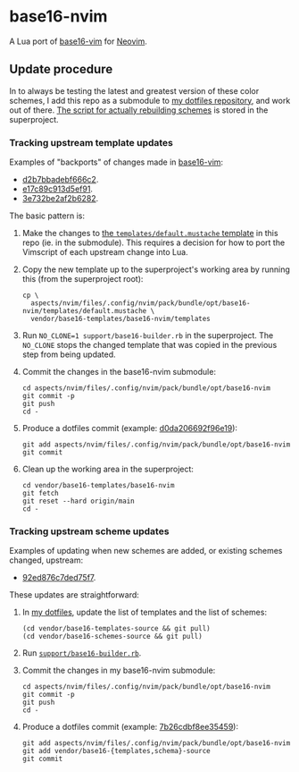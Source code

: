 # base16-nvim

A Lua port of [base16-vim](https://github.com/chriskempson/base16-vim) for [Neovim](https://github.com/neovim/neovim).

## Update procedure

In to always be testing the latest and greatest version of these color schemes, I add this repo as a submodule to [my dotfiles repository](https://github.com/wincent/wincent), and work out of there. [The script for actually rebuilding schemes](https://github.com/wincent/wincent/blob/main/support/base16-builder.rb) is stored in the superproject.

### Tracking upstream template updates

Examples of "backports" of changes made in [base16-vim](https://github.com/chriskempson/base16-vim):

- [d2b7bbadebf666c2](https://github.com/wincent/base16-nvim/commit/d2b7bbadebf666c2a2e9e9410c009774554f5249).
- [e17c89c913d5ef91](https://github.com/wincent/base16-nvim/commit/e17c89c913d5ef9177452636e0b81311a8481a99).
- [3e732be2af2b6282](https://github.com/wincent/base16-nvim/commit/3e732be2af2b62822826aa95a9e2d77a735356be).

The basic pattern is:

1.  Make the changes to [the `templates/default.mustache` template](templates/default.mustache) in this repo (ie. in the submodule). This requires a decision for how to port the Vimscript of each upstream change into Lua.

2.  Copy the new template up to the superproject's working area by running this (from the superproject root):

    ```
    cp \
      aspects/nvim/files/.config/nvim/pack/bundle/opt/base16-nvim/templates/default.mustache \
      vendor/base16-templates/base16-nvim/templates
    ```

3.  Run `NO_CLONE=1 support/base16-builder.rb` in the superproject. The `NO_CLONE` stops the changed template that was copied in the previous step from being updated.

4.  Commit the changes in the base16-nvim submodule:

    ```
    cd aspects/nvim/files/.config/nvim/pack/bundle/opt/base16-nvim
    git commit -p
    git push
    cd -
    ```

4.  Produce a dotfiles commit (example: [d0da206692f96e19](https://github.com/wincent/wincent/commit/d0da206692f96e19552343a938f1686b37b1f36d)):

    ```
    git add aspects/nvim/files/.config/nvim/pack/bundle/opt/base16-nvim
    git commit
    ```

5.  Clean up the working area in the superproject:

    ```
    cd vendor/base16-templates/base16-nvim
    git fetch
    git reset --hard origin/main
    cd -
    ```

### Tracking upstream scheme updates

Examples of updating when new schemes are added, or existing schemes changed, upstream:

- [92ed876c7ded75f7](https://github.com/wincent/base16-nvim/commit/92ed876c7ded75f7e8ef63927aca2616e90af50d).

These updates are straightforward:

1.  In [my dotfiles](https://github.com/wincent/wincent), update the list of templates and the list of schemes:

    ```
    (cd vendor/base16-templates-source && git pull)
    (cd vendor/base16-schemes-source && git pull)
    ```

2.  Run [`support/base16-builder.rb`](https://github.com/wincent/wincent/blob/main/support/base16-builder.rb).

3.  Commit the changes in my base16-nvim submodule:

    ```
    cd aspects/nvim/files/.config/nvim/pack/bundle/opt/base16-nvim
    git commit -p
    git push
    cd -
    ```

4.  Produce a dotfiles commit (example: [7b26cdbf8ee35459](https://github.com/wincent/wincent/commit/7b26cdbf8ee35459aa6c8d553c449e99e07d78ec)):

    ```
    git add aspects/nvim/files/.config/nvim/pack/bundle/opt/base16-nvim
    git add vendor/base16-{templates,schema}-source
    git commit
    ```
